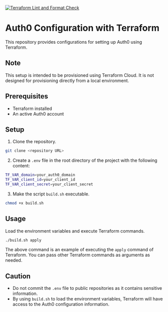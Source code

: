 [![Terraform Lint and Format Check](https://github.com/susumutomita/ai-baseball-coach/actions/workflows/terraform-lint-format.yml/badge.svg?branch=main)](https://github.com/susumutomita/ai-baseball-coach/actions/workflows/terraform-lint-format.yml)

# Auth0 Configuration with Terraform

This repository provides configurations for setting up Auth0 using Terraform.

## Note

This setup is intended to be provisioned using Terraform Cloud. It is not designed for provisioning directly from a local environment.

## Prerequisites

- Terraform installed
- An active Auth0 account

## Setup

1. Clone the repository.

```bash
git clone <repository URL>
```

2. Create a `.env` file in the root directory of the project with the following content:

```bash
TF_VAR_domain=your_auth0_domain
TF_VAR_client_id=your_client_id
TF_VAR_client_secret=your_client_secret
```

3. Make the script `build.sh` executable.

```bash
chmod +x build.sh
```

## Usage

Load the environment variables and execute Terraform commands.

```bash
./build.sh apply
```

The above command is an example of executing the `apply` command of Terraform. You can pass other Terraform commands as arguments as needed.

## Caution

- Do not commit the `.env` file to public repositories as it contains sensitive information.
- By using `build.sh` to load the environment variables, Terraform will have access to the Auth0 configuration information.
